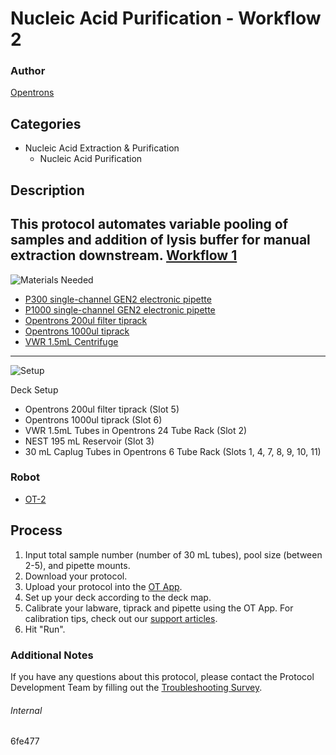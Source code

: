 # Nucleic Acid Purification - Workflow 2

### Author
[Opentrons](https://opentrons.com/)

## Categories
* Nucleic Acid Extraction & Purification
	* Nucleic Acid Purification

## Description
This protocol automates variable pooling of samples and addition of lysis buffer for manual extraction downstream. 
[Workflow 1](https://develop.protocols.opentrons.com/protocol/6fe477-workflow-1)
---
![Materials Needed](https://s3.amazonaws.com/opentrons-protocol-library-website/custom-README-images/001-General+Headings/materials.png)

* [P300 single-channel GEN2 electronic pipette](https://shop.opentrons.com/collections/ot-2-pipettes/products/single-channel-electronic-pipette)
* [P1000 single-channel GEN2 electronic pipette](https://shop.opentrons.com/collections/ot-2-pipettes/products/single-channel-electronic-pipette)
* [Opentrons 200ul filter tiprack](https://shop.opentrons.com/collections/opentrons-tips/products/opentrons-200ul-filter-tips)
* [Opentrons 1000ul tiprack](https://shop.opentrons.com/collections/opentrons-tips/products/opentrons-1000ul-tips)
* [VWR 1.5mL Centrifuge](https://us.vwr.com/store/product/4674417/vwr-micro-centrifuge-tube-with-flat-screw-cap)

---
![Setup](https://s3.amazonaws.com/opentrons-protocol-library-website/custom-README-images/001-General+Headings/Setup.png)

Deck Setup
* Opentrons 200ul filter tiprack (Slot 5)
* Opentrons 1000ul tiprack (Slot 6)
* VWR 1.5mL Tubes in Opentrons 24 Tube Rack (Slot 2)
* NEST 195 mL Reservoir (Slot 3)
* 30 mL Caplug Tubes in Opentrons 6 Tube Rack (Slots 1, 4, 7, 8, 9, 10, 11)

### Robot
* [OT-2](https://opentrons.com/ot-2)

## Process
1. Input total sample number (number of 30 mL tubes), pool size (between 2-5), and pipette mounts.
2. Download your protocol.
3. Upload your protocol into the [OT App](https://opentrons.com/ot-app).
4. Set up your deck according to the deck map.
5. Calibrate your labware, tiprack and pipette using the OT App. For calibration tips, check out our [support articles](https://support.opentrons.com/en/collections/1559720-guide-for-getting-started-with-the-ot-2).
6. Hit "Run".

### Additional Notes
If you have any questions about this protocol, please contact the Protocol Development Team by filling out the [Troubleshooting Survey](https://protocol-troubleshooting.paperform.co/).

###### Internal
6fe477